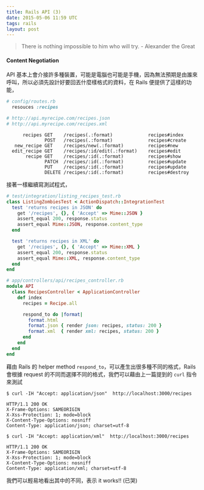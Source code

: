 ```yaml
---
title: Rails API (3)
date: 2015-05-06 11:59 UTC
tags: rails
layout: post
---
```


> There is nothing impossible to him who will try. - Alexander the Great

#### Content Negotiation
API 基本上會介接許多種裝置，可能是電腦也可能是手機，因為無法預期是由誰來呼叫，所以必須先設計好要回丟什麼樣格式的資料，在 Rails 便提供了這樣的功能，

````ruby
# config/routes.rb
  resouces :recipes

# http://api.myrecipe.com/recipes.json
# http://api.myrecipe.com/recipes.xml
````
````
      recipes GET    /recipes(.:format)             recipes#index
              POST   /recipes(.:format)             recipes#create
   new_recipe GET    /recipes/new(.:format)         recipes#new
  edit_recipe GET    /recipes/:id/edit(.:format)    recipes#edit
       recipe GET    /recipes/:id(.:format)         recipes#show
              PATCH  /recipes/:id(.:format)         recipes#update
              PUT    /recipes/:id(.:format)         recipes#update
              DELETE /recipes/:id(.:format)         recipes#destroy
````
接著一樣繼續寫測試程式，

````ruby
# test/integration/listing_recipes_test.rb
class ListingZombiesTest < ActionDispatch::IntegrationTest
  test 'returns recipes in JSON' do
    get '/recipes', {}, { 'Accept' => Mime::JSON }
    assert_equal 200, response.status
    assert_equal Mime::JSON, response.content_type
  end

  test 'returns recipes in XML' do
    get '/recipes', {}, { 'Accept' => Mime::XML }
    assert_equal 200, response.status
    assert_equal Mime::XML, response.content_type
  end
end
````
````ruby
# app/controllers/api/recipes_controller.rb
module API￼
  class RecipesController < ApplicationController
    def index
      recipes = Recipe.all

      respond_to do |format|
        format.html
        format.json { render json: recipes, status: 200 }
        format.xml  { render xml: recipes, status: 200 }
      end
    end
  end
end
````
藉由 Rails 的 helper method `respond_to`，可以產生出很多種不同的格式，Rails 會根據 request 的不同而選擇不同的格式，我們可以藉由上一篇提到的 `curl` 指令來測試

````
$ curl -IH "Accept: application/json"  http://localhost:3000/recipes

HTTP/1.1 200 OK
X-Frame-Options: SAMEORIGIN
X-Xss-Protection: 1; mode=block
X-Content-Type-Options: nosniff
Content-Type: application/json; charset=utf-8

$ curl -IH "Accept: application/xml"  http://localhost:3000/recipes

HTTP/1.1 200 OK
X-Frame-Options: SAMEORIGIN
X-Xss-Protection: 1; mode=block
X-Content-Type-Options: nosniff
Content-Type: application/xml; charset=utf-8
````
我們可以輕易地看出其中的不同，表示 it works!! (已哭)
